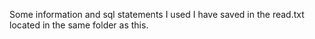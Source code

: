 Some information and sql statements I used I have saved in the read.txt located in the same folder as this.
